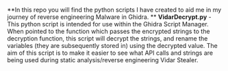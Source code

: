 **In this repo you will find the python scripts I have created to aid me in my journey of reverse engineering Malware in Ghidra.
**
**VidarDecrypt.py** - This python script is intended for use within the Ghidra Script Manager. When pointed to the function which passes the encrypted strings to the decryption function, this script will decrypt the strings, and rename the variables (they are subsequently stored in) using the decrypted value. The aim of this script is to make it easier to see what API calls and strings are being used during static analysis/reverse engineering Vidar Stealer.
